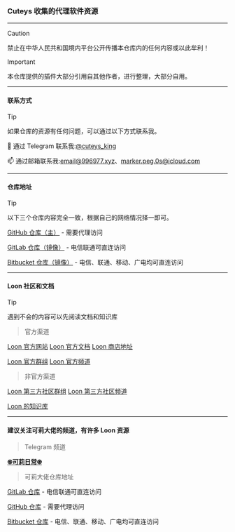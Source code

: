 ### Cuteys 收集的代理软件资源

------

> [!CAUTION]
> 禁止在中华人民共和国境内平台公开传播本仓库内的任何内容或以此牟利！

> [!IMPORTANT]
> 本仓库提供的插件大部分引用自其他作者，进行整理，大部分自用。

------

#### 联系方式

> [!TIP]
> 如果仓库的资源有任何问题，可以通过以下方式联系我。

📲 通过 Telegram 联系我:[@cuteys_king](https://t.me/cuteys_king)

📫 通过邮箱联系我:[email@996977.xyz](mailto:email@996977.xyz)、[marker.peg.0s@icloud.com](mailto:marker.peg.0s@icloud.com)

------

#### 仓库地址

> [!TIP]
> 以下三个仓库内容完全一致，根据自己的网络情况择一即可。

[GitHub 仓库（主）](https://github.com/cuteys/ProxyResource) - 需要代理访问

[GitLab 仓库（镜像）](https://gitlab.com/cuteys/ProxyResource) - 电信联通可直连访问

[Bitbucket 仓库（镜像）](https://bitbucket.org/cuteys_king/proxyresource/) - 电信、联通、移动、广电均可直连访问

------

#### Loon 社区和文档

> [!TIP]
> 遇到不会的内容可以先阅读文档和知识库

> 官方渠道

[Loon 官方网站](https://nsloon.app/)          [Loon 官方文档](https://nsloon.app/docs/intro/)          [Loon 商店地址](https://apps.apple.com/app/loon/id1373567447)

[Loon 官方群组](https://t.me/Loon0x00)          [Loon 官方频道](https://t.me/LoonNews)



> 非官方渠道

[Loon 第三方社区群组](https://t.me/LoonCommunity)          [Loon 第三方社区频道](https://t.me/Loon_Community)

[Loon 的知识库](https://getupnote.com/share/notes/zSn1ShBmzNYISKcTgjXE5oHMrNf2/b6047d8b-621c-44af-bfa6-a28d35bcf928)

------

#### 建议关注可莉大佬的频道，有许多 Loon 资源

> Telegram 频道

[**֍可莉日常֎**](https://t.me/ibilibili)

> 可莉大佬仓库地址

[GitLab 仓库](https://gitlab.com/lodepuly/vpn_tool) - 电信联通可直连访问

[GitHub 仓库](https://github.com/luestr/ProxyResource) - 需要代理访问

[Bitbucket 仓库](https://bitbucket.org/luestr/proxyresource) - 电信、联通、移动、广电均可直连访问
